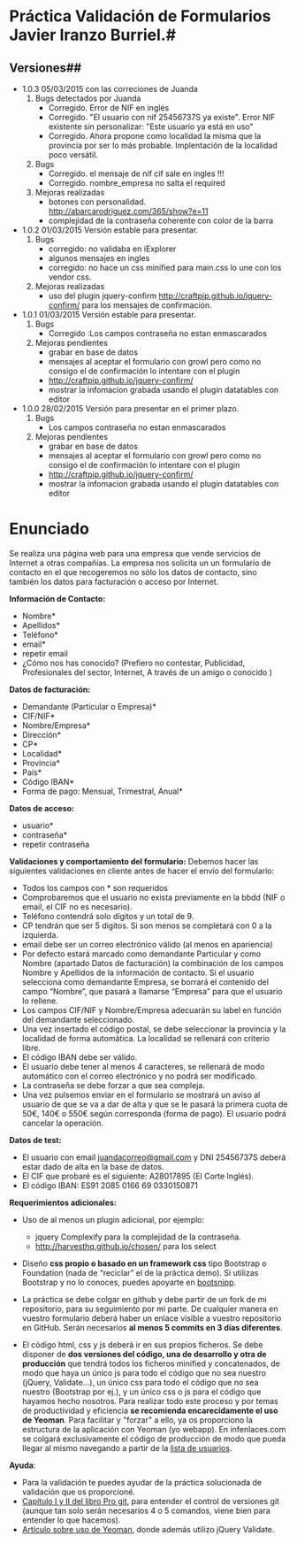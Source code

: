 # Práctica Validación de Formularios Javier Iranzo Burriel.#
## Versiones##
*   1.0.3 05/03/2015 con las correciones de Juanda
    1. Bugs detectados por Juanda
        * Corregido. Error de NIF en inglés 
        * Corregido. "El usuario con nif 25456737S ya existe". Error NIF existente sin personalizar: "Este usuario ya está en uso" 
        * Corregido. Ahora propone como localidad la misma que la provincia por ser lo más probable. Implentación de la localidad poco versátil. 
    2. Bugs 
        * Corregido. el mensaje de nif cif sale en ingles !!!
        * Corregido. nombre_empresa no salta el required
    3.  Mejoras realizadas
        * botones con personalidad.  http://abarcarodriguez.com/365/show?e=11
        * complejidad de la contraseña coherente con color de la barra 
*   1.0.2 01/03/2015 Versión estable para presentar.
    1.  Bugs
        * corregido: no validaba en iExplorer 
        * algunos mensajes en ingles
        * corregido: no hace un css minified para main.css lo une con los vendor css.
    2.  Mejoras realizadas
        * uso del plugin jquery-confirm http://craftpip.github.io/jquery-confirm/ para los mensajes de confirmación.
*   1.0.1 01/03/2015 Versión estable para presentar.
    1.  Bugs
        * Corregido :Los campos contraseña no estan enmascarados
    2.  Mejoras pendientes
        * grabar en base de datos
        * mensajes al aceptar el formulario con growl pero como no consigo el de confirmación lo intentare con el plugin
        * http://craftpip.github.io/jquery-confirm/
        * mostrar la infomacion grabada usando el plugin datatables con editor
*   1.0.0 28/02/2015 Versión para presentar en el primer plazo.
    1.  Bugs
        * Los campos contraseña no estan enmascarados
    2.  Mejoras pendientes
        * grabar en base de datos
        * mensajes al aceptar el formulario con growl pero como no consigo el de confirmación lo intentare con el plugin
        * http://craftpip.github.io/jquery-confirm/
        * mostrar la infomacion grabada usando el plugin datatables con editor

# Enunciado

Se realiza una página web para una empresa que vende servicios de Internet a otras compañías.
La empresa nos solicita un un formulario de contacto en el que recogeremos no sólo los datos de contacto, sino también los datos para facturación o acceso por Internet.

**Información de Contacto:**
- Nombre*       
- Apellidos*    
- Teléfono*
- email*    
- repetir email         
- ¿Cómo nos has conocido? (Prefiero no contestar, Publicidad, Profesionales del sector, Internet, A través de un amigo o conocido )

**Datos de facturación:**
- Demandante (Particular o Empresa)*
- CIF/NIF*
- Nombre/Empresa*
- Dirección*
- CP*
- Localidad*
- Provincia*
- País*
- Código IBAN*      
- Forma de pago: Mensual, Trimestral, Anual*    

**Datos de acceso:**
- usuario*      
- contraseña*   
- repetir contraseña    

**Validaciones y comportamiento del formulario:**
Debemos hacer las siguientes validaciones en cliente antes de hacer el envío del formulario:
- Todos los campos con * son requeridos 
- Comprobaremos que el usuario no exista previamente en la bbdd (NIF o email, el CIF no es necesario).
- Teléfono contendrá solo dígitos y un total de 9.  
- CP tendrán que ser 5 digitos. Si son menos se completará con 0 a la izquierda.
- email debe ser un correo electrónico válido (al menos en apariencia)
- Por defecto estará marcado como demandante Particular y como Nombre (apartado Datos de facturación) la combinación de los campos Nombre y Apellidos de la información de contacto. Si el usuario selecciona como demandante Empresa, se borrará el contenido del campo “Nombre”, que pasará a llamarse “Empresa” para que el usuario lo rellene.  
- Los campos CIF/NIF y Nombre/Empresa adecuarán su label en función del demandante seleccionado.
- Una vez insertado el código postal, se debe seleccionar la provincia y la localidad de forma automática. La localidad se rellenará con criterio libre.
- El código IBAN debe ser válido.
- El usuario debe tener al menos 4 caracteres, se rellenará de modo automático  con el correo electrónico y no podrá ser modificado.
- La contraseña se debe forzar a que sea compleja.
- Una vez pulsemos enviar en el formulario se mostrará un aviso al usuario de que se va a dar de alta y que se le pasará la primera cuota de 50€, 140€ o 550€ según corresponda (forma de pago). El usuario podrá cancelar la operación.

**Datos de test:** 
- El usuario con email juandacorreo@gmail.com y DNI 25456737S deberá estar dado de alta en la base de datos. 
- El CIF que probaré es el siguiente: A28017895 (El Corte Inglés).
- El código IBAN: ES91 2085 0166 69 0330150871

    
**Requerimientos adicionales:**
- Uso de al menos un plugin adicional, por ejemplo:
    - jquery Complexify para la complejidad de la contraseña.
    - http://harvesthq.github.io/chosen/ para los select

- Diseño **css propio o basado en un framework css** tipo Bootstrap o Foundation (nada de “reciclar” el de la práctica demo).  Si utilizas Bootstrap y no lo conoces, puedes apoyarte en [bootsnipp](http://bootsnipp.com/forms).

- La práctica se debe colgar en github y debe partir de un fork de mi repositorio, para su seguimiento por mi parte. De cualquier manera en vuestro formulario deberá haber un enlace visible a vuestro repositorio en GitHub. Serán necesarios **al menos 5 commits en 3 días diferentes**.

- El código html, css y js deberá ir en sus propios ficheros. Se debe disponer de **dos versiones del código, una de desarrollo y otra de producción** que tendrá todos los ficheros minified y concatenados, de modo que haya un único js para todo el código que no sea nuestro (jQuery, Validate…), un único css para todo el código que no sea nuestro (Bootstrap por ej.), y un único css o js para el código que hayamos hecho nosotros. Para realizar todo este proceso  y por temas de productividad y eficiencia **se recomienda encarecidamente el uso de Yeoman**. Para facilitar y "forzar" a ello, ya os proporciono la estructura de la aplicación con Yeoman (yo webapp). En infenlaces.com se colgará exclusivamente el código de producción de modo que pueda llegar al mismo navegando a partir de la [lista de usuarios](http://www.infenlaces.com).

**Ayuda**:
- Para la validación te puedes ayudar de la práctica solucionada de validación que os proporcioné.
- [Capítulo I y II del libro Pro git](http://git-scm.com/book/es/v1), para entender el control de versiones git (aunque tan solo serán necesarios 4 o 5 comandos, viene bien para entender lo que hacemos).
- [Artículo sobre uso de Yeoman](http://www.formandome.es/varios/yeoman-automatizar-el-flujo-de-trabajo-en-desarrollo-web/), donde además utilizo jQuery Validate.

